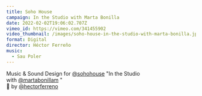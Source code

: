 ```yaml
---
title: Soho House
campaign: In the Studio with Marta Bonilla
date: 2022-02-02T19:06:02.707Z
vimeo_id: https://vimeo.com/341455902
video_thumbnail: /images/soho-house-in-the-studio-with-marta-bonilla.jpeg
format: Digital
director: Héctor Ferreño
music:
  - Sau Poler
---
```


Music & Sound Design for [@sohohouse](https://www.instagram.com/sohohouse/) "In the Studio with [@martabonillam](https://www.instagram.com/martabonillam/) "\
🎥 by [@hectorferreno](https://www.instagram.com/hectorferreno/)

